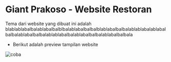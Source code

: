 
# Giant Prakoso - Website Restoran

Tema dari website yang dibuat ini adalah blablablabalbalablabalbalblbalablabalbalbalblablabalbalbalablablabalablabalbalbalablabalbalbalablablabalbalablabalbalbalablabalbalbala

- Berikut adalah preview tampilan website

![coba](https://github.com/giant-paw/CircularQueues_105/assets/107108170/10c99665-dd8c-4a39-ab6f-bf9234ab9497)
